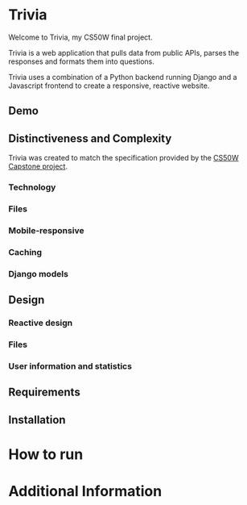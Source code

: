 # Trivia
<p>Welcome to Trivia, my CS50W final project.</p>
<p>Trivia is a web application that pulls data from public APIs, parses the responses and formats them into questions.<br>
<p>Trivia uses a combination of a Python backend running Django and a Javascript frontend to create a responsive, reactive website. </p>


## Demo

## Distinctiveness and Complexity

Trivia was created to match the specification provided by the [CS50W Capstone project](https://cs50.harvard.edu/web/2020/projects/final/capstone/).

### Technology

<p> 

### Files

### Mobile-responsive

### Caching

### Django models
 
## Design

### Reactive design

### Files



### User information and statistics

## Requirements

## Installation 

# How to run

# Additional Information